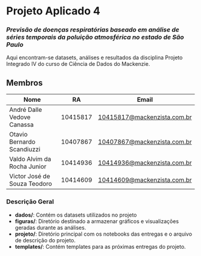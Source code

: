# Projeto Aplicado 4 
### *Previsão de doenças respiratórias baseado em análise de séries temporais da poluição atmosférica no estado de São Paulo*

Aqui encontram-se datasets, análises e resultados da disciplina Projeto Integrado IV do curso de Ciência de Dados do Mackenzie.

## Membros

| Nome                         | RA       | Email                       |
| ---------------------------- | -------- | --------------------------- |
| André Dalle Vedove Canassa   | 10415817 | 10415817@mackenzista.com.br |
| Otavio Bernardo Scandiuzzi   | 10407867 | 10407867@mackenzista.com.br |
| Valdo Alvim da Rocha Junior  | 10414936 | 10414936@mackenzista.com.br |
| Victor José de Souza Teodoro | 10414609 | 10414609@mackenzista.com.br |


### Descrição Geral

- **dados/**: Contém os datasets utilizados no projeto
- **figuras/**: Diretório destinado a armazenar gráficos e visualizações geradas durante as análises.
- **projeto/**: Diretório principal com os notebooks das entregas e o arquivo de descrição do projeto.
- **templates/**: Contém templates para as próximas entregas do projeto.
